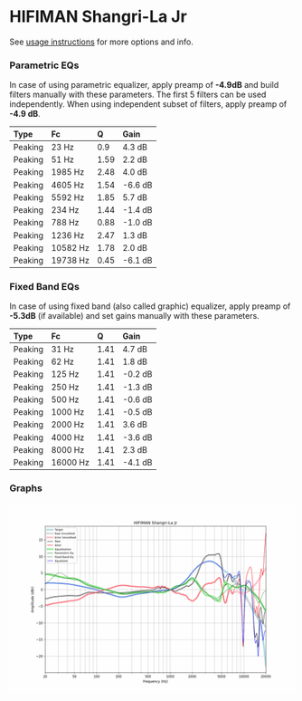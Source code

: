 # HIFIMAN Shangri-La Jr
See [usage instructions](https://github.com/jaakkopasanen/AutoEq#usage) for more options and info.

### Parametric EQs
In case of using parametric equalizer, apply preamp of **-4.9dB** and build filters manually
with these parameters. The first 5 filters can be used independently.
When using independent subset of filters, apply preamp of **-4.9 dB**.

| Type    | Fc       |    Q | Gain    |
|:--------|:---------|:-----|:--------|
| Peaking | 23 Hz    | 0.9  | 4.3 dB  |
| Peaking | 51 Hz    | 1.59 | 2.2 dB  |
| Peaking | 1985 Hz  | 2.48 | 4.0 dB  |
| Peaking | 4605 Hz  | 1.54 | -6.6 dB |
| Peaking | 5592 Hz  | 1.85 | 5.7 dB  |
| Peaking | 234 Hz   | 1.44 | -1.4 dB |
| Peaking | 788 Hz   | 0.88 | -1.0 dB |
| Peaking | 1236 Hz  | 2.47 | 1.3 dB  |
| Peaking | 10582 Hz | 1.78 | 2.0 dB  |
| Peaking | 19738 Hz | 0.45 | -6.1 dB |

### Fixed Band EQs
In case of using fixed band (also called graphic) equalizer, apply preamp of **-5.3dB**
(if available) and set gains manually with these parameters.

| Type    | Fc       |    Q | Gain    |
|:--------|:---------|:-----|:--------|
| Peaking | 31 Hz    | 1.41 | 4.7 dB  |
| Peaking | 62 Hz    | 1.41 | 1.8 dB  |
| Peaking | 125 Hz   | 1.41 | -0.2 dB |
| Peaking | 250 Hz   | 1.41 | -1.3 dB |
| Peaking | 500 Hz   | 1.41 | -0.6 dB |
| Peaking | 1000 Hz  | 1.41 | -0.5 dB |
| Peaking | 2000 Hz  | 1.41 | 3.6 dB  |
| Peaking | 4000 Hz  | 1.41 | -3.6 dB |
| Peaking | 8000 Hz  | 1.41 | 2.3 dB  |
| Peaking | 16000 Hz | 1.41 | -4.1 dB |

### Graphs
![](./HIFIMAN%20Shangri-La%20Jr.png)